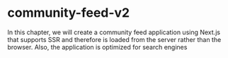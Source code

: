# community-feed-v2
In this chapter, we will create a community feed application using Next.js that supports SSR and therefore is loaded from the server rather than the browser. Also, the application is optimized for search engines

